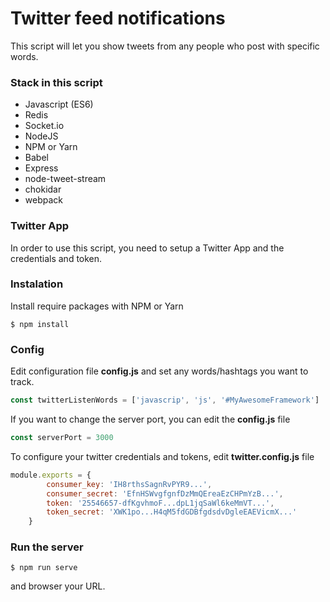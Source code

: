 # Twitter feed notifications

This script will let you show tweets from any people who post with specific words.

### Stack in this script
- Javascript (ES6)
- Redis
- Socket.io
- NodeJS
- NPM or Yarn
- Babel
- Express
- node-tweet-stream
- chokidar
- webpack

### Twitter App

In order to use this script, you need to setup a Twitter App and the credentials and token.

### Instalation

Install require packages with NPM or Yarn
```
$ npm install
```

### Config

Edit configuration file **config.js** and set any words/hashtags you want to track.
```javascript
const twitterListenWords = ['javascrip', 'js', '#MyAwesomeFramework']
```
If you want to change the server port, you can edit the **config.js** file
```javascript
const serverPort = 3000
```
To configure your twitter credentials and tokens, edit **twitter.config.js** file
```javascript
module.exports = {
	    consumer_key: 'IH8rthsSagnRvPYR9...',
	    consumer_secret: 'EfnHSWvgfgnfDzMmQEreaEzCHPmYzB...',
	    token: '25546657-dfKgvhmoF...dpL1jqSaWl6keMmVT...',
	    token_secret: 'XWK1po...H4qM5fdGDBfgdsdvDgleEAEVicmX...'
	}
```

### Run the server
```
$ npm run serve
```

and browser your URL.
